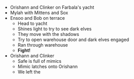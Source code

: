 - Orishann and Clinker on Farbala's yacht
- Mylah with Mittens and Sox
- Ensoo and Bob on terrace 
	- Head to yacht
	- Shines light to try to see dark elves
	- They move with the shadows
	- Try to open warehouse door and dark elves engaged
	- Ran through warehouse 
	- **Fight!**
- Orishann and Clinker 
	- Safe is full of mimics 
	- Mimic latches onto Orishann
	- We left the 